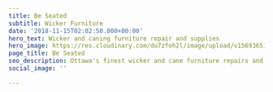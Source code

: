 ```yaml
---
title: Be Seated
subtitle: Wicker Furniture
date: '2018-11-15T02:02:50.000+00:00'
hero_text: Wicker and caning furniture repair and supplies
hero_image: https://res.cloudinary.com/du7zfoh2l/image/upload/v1569365113/uploads/ruslan-bardash-4kTbAMRAHtQ-unsplash_ky974j.jpg
page_title: Be Seated
seo_description: Ottawa's finest wicker and cane furniture repairs and supplies.
social_image: ''

---
```

